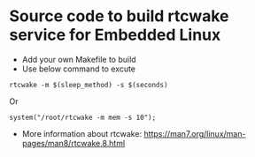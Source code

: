 # Source code to build rtcwake service for Embedded Linux
- Add your own Makefile to build
- Use below command to excute
```
rtcwake -m $(sleep_method) -s $(seconds)
```
Or
```
system("/root/rtcwake -m mem -s 10");
```
- More information about rtcwake: https://man7.org/linux/man-pages/man8/rtcwake.8.html
